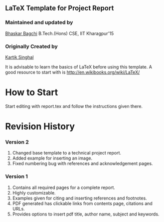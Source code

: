 LaTeX Template for Project Report
---------------------------------

### Maintained and updated by

[Bhaskar Bagchi](http://cse.iitkgp.ac.in/~bhaskarb "Bhaskar's Homepage")
B.Tech.(Hons) CSE, IIT Kharagpur'15

### Originally Created by

[Kartik Singhal](http://people.cse.nitc.ac.in/kartik "Kartik's Academic Profile")  

It is advisable to learn the basics of LaTeX before using this template.
A good resource to start with is http://en.wikibooks.org/wiki/LaTeX/

How to Start
============

Start editing with report.tex and follow the instructions given there.

Revision History
================

### Version 2
1. Changed base template to a technical project report.
2. Added example for inserting an image.
3. Fixed numbering bug with references and acknowledgement pages.

### Version 1
1. Contains all required pages for a complete report.
2. Highly customizable.
3. Examples given for citing and inserting references and footnotes.
4. PDF generated has clickable links from contents page, citations and URLs.
5. Provides options to insert pdf title, author name, subject and keywords.
